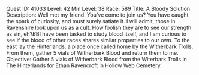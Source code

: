 Quest ID: 41033
Level: 42
Min Level: 38
Race: 589
Title: A Bloody Solution
Description: Well met my friend. You've come to join us? You have caught the spark of curiosity, and must surely satiate it. I will admit, those in Ravenshire look upon us as a cult. How foolish they are to see our strength as sin, eh?$B$BI have been tasked to study blood itself, and I am curious to see if the blood of other races shares similar properties to our own. To the east lay the Hinterlands, a place once called home by the Witherbark Trolls. From them, gather 5 vials of Witherbark Blood and return them to me.
Objective: Gather 5 vials of Witherbark Blood from the Witerbark Trolls in The Hinterlands for Ethan Ravencroft in Hollow Web Cemetery.
